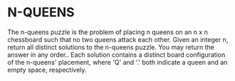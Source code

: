 # N-QUEENS
The n-queens puzzle is the problem of placing n queens on an n x n chessboard such that no two queens attack each other.  Given an integer n, return all distinct solutions to the n-queens puzzle. You may return the answer in any order..
Each solution contains a distinct board configuration of the n-queens' placement, where 'Q' and '.' both indicate a queen and an empty space, respectively.
